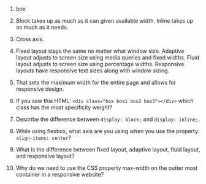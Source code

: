 <!-- Answers to the Self Study Questions go here -->
1. box
2. Block takes up as much as it can given available width. Inline takes up as much as it needs.
3. Cross axis.
4. Fixed layout stays the same no matter what window size. Adaptive layout adjusts to screen size using media queries and fixed widths. Fluid layout adjusts to screen size using percentage widths. Responsive layouts have responsive text sizes along with window sizing.
5. That sets the maximum width for the entire page and allows for responsive design.

1. If you saw this HTML: `<div class="box box1 box2 box3"></div>` which class has the most specificity weight?
2. Describe the difference between `display: block;` and `display: inline;`.
3. While using flexbox, what axis are you using when you use the property: `align-items: center`?
4. What is the difference between fixed layout, adaptive layout, fluid layout, and responsive layout?
5. Why do we need to use the CSS property max-width on the outter most container in a responsive website?
